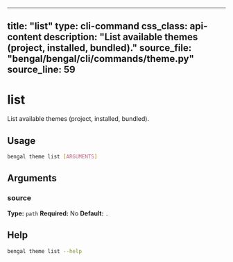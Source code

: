 
---
title: "list"
type: cli-command
css_class: api-content
description: "List available themes (project, installed, bundled)."
source_file: "bengal/bengal/cli/commands/theme.py"
source_line: 59
---

# list

List available themes (project, installed, bundled).


## Usage

```bash
bengal theme list [ARGUMENTS]
```

## Arguments

### source

**Type:** `path`
**Required:** No
**Default:** `.`





## Help

```bash
bengal theme list --help
```
